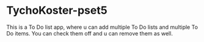# TychoKoster-pset5
This is a To Do list app, where u can add multiple To Do lists and multiple To Do items. You can check them off and u can remove them as well.
